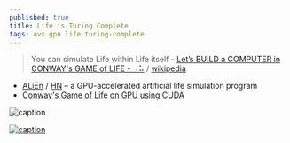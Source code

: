 ```yaml
---
published: true
title: Life is Turing Complete
tags: avx gpu life turing-complete
---
```

> You can simulate Life within Life itself - [Let’s BUILD a COMPUTER in CONWAY's GAME of LIFE - ⠠⠵](https://www.youtube.com/watch?v=Kk2MH9O4pXY) / [wikipedia](https://en.wikipedia.org/wiki/Conway%27s_Game_of_Life)

- [ALiEn](https://alien-project.org/) / [HN](https://news.ycombinator.com/item?id=27472224) – a GPU-accelerated artificial life simulation program
- [Conway's Game of Life on GPU using CUDA](http://www.marekfiser.com/Projects/Conways-Game-of-Life-on-GPU-using-CUDA/4-Advanced-lookup-table-implementation)

![caption](https://upload.wikimedia.org/wikipedia/commons/e/e5/Gospers_glider_gun.gif)

[![caption](https://img.youtube.com/vi/Kk2MH9O4pXY/0.jpg)](https://www.youtube.com/watch?v=Kk2MH9O4pXY)
